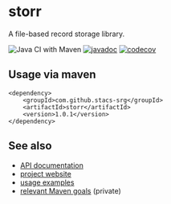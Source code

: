 # storr

A file-based record storage library.

![Java CI with Maven](https://github.com/stacs-srg/storr/workflows/Java%20CI%20with%20Maven/badge.svg)
[![javadoc](https://javadoc.io/badge2/com.github.stacs-srg/storr/javadoc.svg)](https://javadoc.io/doc/com.github.stacs-srg/storr)
[![codecov](https://codecov.io/gh/stacs-srg/storr/branch/master/graph/badge.svg)](https://codecov.io/gh/stacs-srg/storr)

## Usage via maven

```
<dependency>
    <groupId>com.github.stacs-srg</groupId>
    <artifactId>storr</artifactId>
    <version>1.0.1</version>
</dependency>
```

## See also

* [API documentation](https://javadoc.io/doc/com.github.stacs-srg/storr)
* [project website](https://stacs-srg.github.io/storr/)
* [usage examples](https://github.com/stacs-srg/storr/tree/master/src/main/java/uk/ac/standrews/cs/storr/examples)
* [relevant Maven goals](https://github.com/stacs-srg/hub/tree/master/maven) (private)
